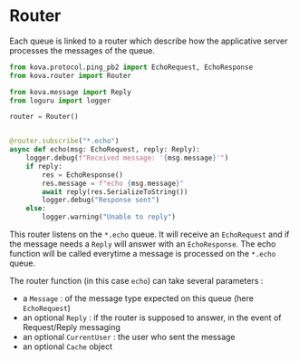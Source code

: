 # Router

Each queue is linked to a router which describe how the applicative server processes the messages of the queue.

````python
from kova.protocol.ping_pb2 import EchoRequest, EchoResponse
from kova.router import Router

from kova.message import Reply
from loguru import logger

router = Router()


@router.subscribe("*.echo")
async def echo(msg: EchoRequest, reply: Reply):
    logger.debug(f"Received message: '{msg.message}'")
    if reply:
        res = EchoResponse()
        res.message = f"echo {msg.message}"
        await reply(res.SerializeToString())
        logger.debug("Response sent")
    else:
        logger.warning("Unable to reply")

````

This router listens on the `*.echo` queue. It will receive an `EchoRequest` and if the message needs a `Reply` will answer with an `EchoResponse`.
The echo function will be called everytime a message is processed on the `*.echo` queue.

The router function (in this case `echo`) can take several parameters :

- a `Message` : of the message type expected on this queue (here `EchoRequest`)
- an optional `Reply` : if the router is supposed to answer, in the event of Request/Reply messaging
- an optional `CurrentUser` : the user who sent the message
- an optional `Cache` object
